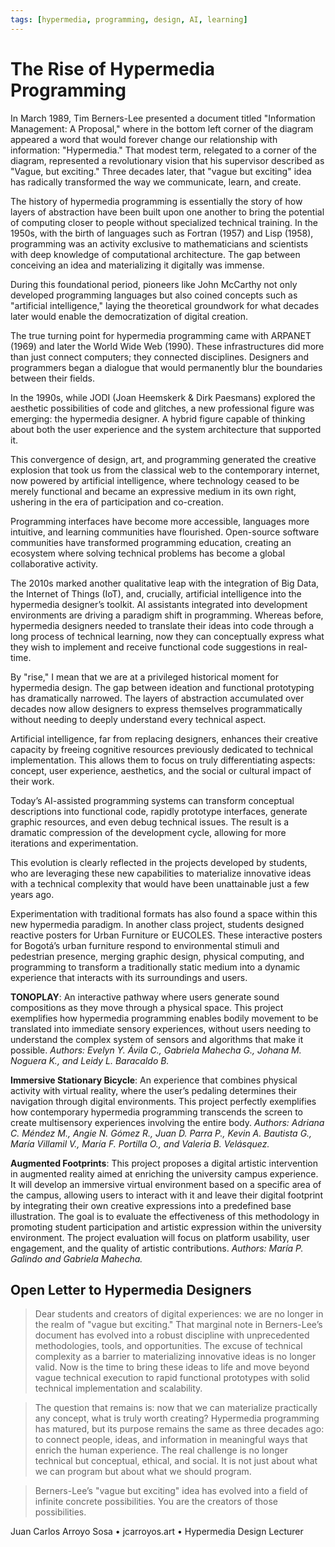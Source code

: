 ```yaml
---
tags: [hypermedia, programming, design, AI, learning]
---
```



# The Rise of Hypermedia Programming  

In March 1989, Tim Berners-Lee presented a document titled "Information Management: A Proposal," where in the bottom left corner of the diagram appeared a word that would forever change our relationship with information: "Hypermedia." That modest term, relegated to a corner of the diagram, represented a revolutionary vision that his supervisor described as "Vague, but exciting." Three decades later, that "vague but exciting" idea has radically transformed the way we communicate, learn, and create.  

The history of hypermedia programming is essentially the story of how layers of abstraction have been built upon one another to bring the potential of computing closer to people without specialized technical training. In the 1950s, with the birth of languages such as Fortran (1957) and Lisp (1958), programming was an activity exclusive to mathematicians and scientists with deep knowledge of computational architecture. The gap between conceiving an idea and materializing it digitally was immense.  

During this foundational period, pioneers like John McCarthy not only developed programming languages but also coined concepts such as "artificial intelligence," laying the theoretical groundwork for what decades later would enable the democratization of digital creation.  

The true turning point for hypermedia programming came with ARPANET (1969) and later the World Wide Web (1990). These infrastructures did more than just connect computers; they connected disciplines. Designers and programmers began a dialogue that would permanently blur the boundaries between their fields.  

In the 1990s, while JODI (Joan Heemskerk & Dirk Paesmans) explored the aesthetic possibilities of code and glitches, a new professional figure was emerging: the hypermedia designer. A hybrid figure capable of thinking about both the user experience and the system architecture that supported it.  

This convergence of design, art, and programming generated the creative explosion that took us from the classical web to the contemporary internet, now powered by artificial intelligence, where technology ceased to be merely functional and became an expressive medium in its own right, ushering in the era of participation and co-creation.  

Programming interfaces have become more accessible, languages more intuitive, and learning communities have flourished. Open-source software communities have transformed programming education, creating an ecosystem where solving technical problems has become a global collaborative activity.  

The 2010s marked another qualitative leap with the integration of Big Data, the Internet of Things (IoT), and, crucially, artificial intelligence into the hypermedia designer’s toolkit. AI assistants integrated into development environments are driving a paradigm shift in programming. Whereas before, hypermedia designers needed to translate their ideas into code through a long process of technical learning, now they can conceptually express what they wish to implement and receive functional code suggestions in real-time.  

By "rise," I mean that we are at a privileged historical moment for hypermedia design. The gap between ideation and functional prototyping has dramatically narrowed. The layers of abstraction accumulated over decades now allow designers to express themselves programmatically without needing to deeply understand every technical aspect.  

Artificial intelligence, far from replacing designers, enhances their creative capacity by freeing cognitive resources previously dedicated to technical implementation. This allows them to focus on truly differentiating aspects: concept, user experience, aesthetics, and the social or cultural impact of their work.  

Today’s AI-assisted programming systems can transform conceptual descriptions into functional code, rapidly prototype interfaces, generate graphic resources, and even debug technical issues. The result is a dramatic compression of the development cycle, allowing for more iterations and experimentation.  

This evolution is clearly reflected in the projects developed by students, who are leveraging these new capabilities to materialize innovative ideas with a technical complexity that would have been unattainable just a few years ago.  


Experimentation with traditional formats has also found a space within this new hypermedia paradigm. In another class project, students designed reactive posters for Urban Furniture or EUCOLES. These interactive posters for Bogotá’s urban furniture respond to environmental stimuli and pedestrian presence, merging graphic design, physical computing, and programming to transform a traditionally static medium into a dynamic experience that interacts with its surroundings and users. 

**TONOPLAY**: An interactive pathway where users generate sound compositions as they move through a physical space. This project exemplifies how hypermedia programming enables bodily movement to be translated into immediate sensory experiences, without users needing to understand the complex system of sensors and algorithms that make it possible. *Authors: Evelyn Y. Ávila C., Gabriela Mahecha G., Johana M. Noguera K., and Leidy L. Baracaldo B.*  

**Immersive Stationary Bicycle**: An experience that combines physical activity with virtual reality, where the user’s pedaling determines their navigation through digital environments. This project perfectly exemplifies how contemporary hypermedia programming transcends the screen to create multisensory experiences involving the entire body. *Authors: Adriana C. Méndez M., Angie N. Gómez R., Juan D. Parra P., Kevin A. Bautista G., María Villamil V., María F. Portilla O., and Valeria B. Velásquez.*

**Augmented Footprints**: This project proposes a digital artistic intervention in augmented reality aimed at enriching the university campus experience. It will develop an immersive virtual environment based on a specific area of the campus, allowing users to interact with it and leave their digital footprint by integrating their own creative expressions into a predefined base illustration. The goal is to evaluate the effectiveness of this methodology in promoting student participation and artistic expression within the university environment. The project evaluation will focus on platform usability, user engagement, and the quality of artistic contributions. *Authors: María P. Galindo and Gabriela Mahecha.*

## Open Letter to Hypermedia Designers  

> Dear students and creators of digital experiences: we are no longer in the realm of "vague but exciting." That marginal note in Berners-Lee’s document has evolved into a robust discipline with unprecedented methodologies, tools, and opportunities.  The excuse of technical complexity as a barrier to materializing innovative ideas is no longer valid. Now is the time to bring these ideas to life and move beyond vague technical execution to rapid functional prototypes with solid technical implementation and scalability.  

> The question that remains is: now that we can materialize practically any concept, what is truly worth creating? Hypermedia programming has matured, but its purpose remains the same as three decades ago: to connect people, ideas, and information in meaningful ways that enrich the human experience. The real challenge is no longer technical but conceptual, ethical, and social. It is not just about what we can program but about what we should program.  

> Berners-Lee’s "vague but exciting" idea has evolved into a field of infinite concrete possibilities. You are the creators of those possibilities.

Juan Carlos Arroyo Sosa • jcarroyos.art • Hypermedia Design Lecturer  